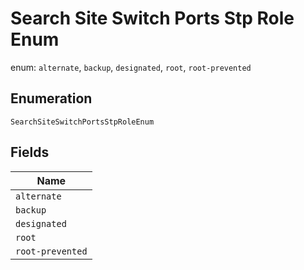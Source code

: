 
# Search Site Switch Ports Stp Role Enum

enum: `alternate`, `backup`, `designated`, `root`, `root-prevented`

## Enumeration

`SearchSiteSwitchPortsStpRoleEnum`

## Fields

| Name |
|  --- |
| `alternate` |
| `backup` |
| `designated` |
| `root` |
| `root-prevented` |

